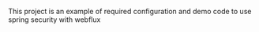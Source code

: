 This project is an example of required configuration and demo code to use spring security with webflux